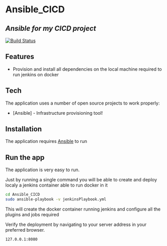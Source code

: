 # Ansible_CICD
## _Ansible for my CICD project_

[![Build Status](https://travis-ci.org/joemccann/dillinger.svg?branch=master)](https://travis-ci.org/joemccann/dillinger)

## Features
- Provision and install all dependencies on the local machine required to run jenkins on docker 

## Tech

The application uses a number of open source projects to work properly:

- [Ansible] - Infrastructure provisioning tool!

## Installation

The application requires [Ansible](https://docs.ansible.com/ansible/latest/installation_guide/intro_installation.html) to run

## Run the app

The application is very easy to run.

Just by running a single command you will be able to create and deploy localy a jenkins container able to run docker in it

```sh
cd Ansible_CICD
sudo ansible-playbook -v jenkinsPlaybook.yml
```

This will create the docker container running jenkins and configure all the plugins and jobs required


Verify the deployment by navigating to your server address in
your preferred browser.

```sh
127.0.0.1:8080
```



